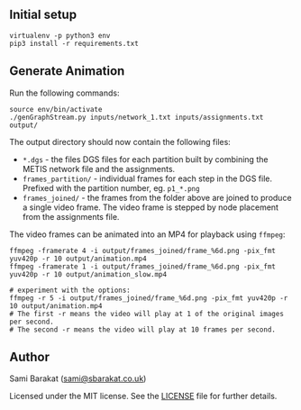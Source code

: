 
## Initial setup

```
virtualenv -p python3 env
pip3 install -r requirements.txt
```

## Generate Animation

Run the following commands:
```
source env/bin/activate
./genGraphStream.py inputs/network_1.txt inputs/assignments.txt output/
```

The output directory should now contain the following files:
* `*.dgs` - the files DGS files for each partition built by combining the METIS network file and the assignments.
* `frames_partition/` - individual frames for each step in the DGS file. Prefixed with the partition number, eg. `p1_*.png`
* `frames_joined/` - the frames from the folder above are joined to produce a single video frame. The video frame is stepped by node placement from the assignments file.

The video frames can be animated into an MP4 for playback using `ffmpeg`:

```
ffmpeg -framerate 4 -i output/frames_joined/frame_%6d.png -pix_fmt yuv420p -r 10 output/animation.mp4
ffmpeg -framerate 1 -i output/frames_joined/frame_%6d.png -pix_fmt yuv420p -r 10 output/animation_slow.mp4

# experiment with the options:
ffmpeg -r 5 -i output/frames_joined/frame_%6d.png -pix_fmt yuv420p -r 10 output/animation.mp4
# The first -r means the video will play at 1 of the original images per second.
# The second -r means the video will play at 10 frames per second.
```

## Author

Sami Barakat (<sami@sbarakat.co.uk>)

Licensed under the MIT license. See the [LICENSE](https://github.com/sbarakat/dgs-graphstream/blob/master/LICENSE) file for further details.
